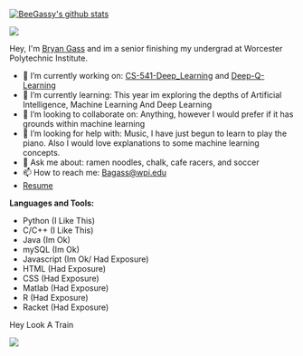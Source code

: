 [![BeeGassy's github stats](https://github-readme-stats.vercel.app/api?username=beegass)](https://github.com/beegass/github-readme-stats)

![](https://visitor-badge.glitch.me/badge?page_id=BeeGass.BeeGass)

Hey, I'm [Bryan Gass](https://beegass.dev/) and im a senior finishing my undergrad at Worcester Polytechnic Institute.

- 🔭 I’m currently working on: [CS-541-Deep_Learning](https://github.com/BeeGassy/CS-541-Deep_Learning) and [Deep-Q-Learning](https://github.com/BeeGassy/Deep-Q-Learning)
- 🌱 I’m currently learning: This year im exploring the depths of Artificial Intelligence, Machine Learning And Deep Learning
- 👯 I’m looking to collaborate on: Anything, however I would prefer if it has grounds within machine learning
- 🤔 I’m looking for help with: Music, I have just begun to learn to play the piano. Also I would love explanations to some machine learning concepts. 
- 💬 Ask me about: ramen noodles, chalk, cafe racers, and soccer
- 📫 How to reach me: Bagass@wpi.edu
- [Resume](https://drive.google.com/file/d/1nLvVjwsb72gBJYboirFcFiwBYpzu7h1c/view?usp=sharing)

**Languages and Tools:** 

- Python (I Like This)
- C/C++ (I Like This)
- Java (Im Ok)
- mySQL (Im Ok)
- Javascript (Im Ok/ Had Exposure)
- HTML (Had Exposure)
- CSS (Had Exposure)
- Matlab (Had Exposure)
- R (Had Exposure)
- Racket (Had Exposure)

Hey Look A Train

![](https://media.giphy.com/media/CQl0tM5gYyqQg/giphy.gif)
